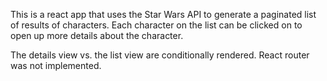 This is a react app that uses the Star Wars API to generate a paginated list of results of characters. Each character on the list can be clicked on to open up more details about the character.

The details view vs. the list view are conditionally rendered. React router was not implemented.
